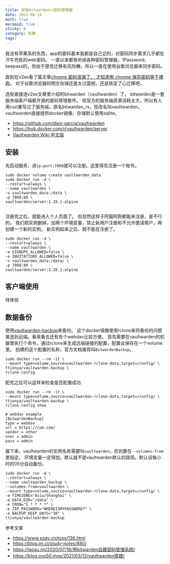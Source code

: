 ```yaml
---
title: 安装bitwardenrs密码管理器
date: 2022-08-24
math: true
mermaid: true
sticky: 0
category: 折腾
tags:
---
```


我没有苹果系的东西，app的密码基本我都是自己记的，对密码同步需求几乎都在汗牛充栋的web密码。
一直以来都有听闻各种密码管理器，1Password、keepass的，但由于感觉迁移有风险~~懒~~，所以一直在使用谷歌浏览器来同步密码。

直到在v2ex看了篇文章[chrome 密码泄漏了， 才知道用 chrome 保存密码等于裸奔](https://www.v2ex.com/t/872745)。
对于谷歌浏览器的明文存储还是太过震撼。还是铁定了心迁移吧。

选型直接选v2ex文章里介绍的bitwarden（vaultwarden）了。
bitwarden是一套服务端客户端都开源的密码管理套件。
但官方的服务端资源消耗太大，所以有人用rust重写过了服务端，原名bitwarden_rs，现改名叫vaultwarden。
vaultwarden直接提供docker镜像，存储默认使用sqlite。

+ https://github.com/dani-garcia/vaultwarden
+ https://hub.docker.com/r/vaultwarden/server
+ [Vaultwarden Wiki 中文版](https://rs.ppgg.in/)

## 安装

先启动服务，进`ip:port:7808`就可以注册。这里得先注册一个账号。

```shell
sudo docker volume create vaultwarden_data
sudo docker run -d \
--restart=always \
--name vaultwarden \
-v vaultwarden_data:/data \
-p 7808:80 \
vaultwarden/server:1.28.1-alpine


```

注册完之后，就能进入个人页面了。
但显然这样子阿猫阿狗都能来注册，是不行的。
我们把实例删掉，加两个环境变量，禁止新用户注册和不允许邀请用户，再创建一个新的实例。
新实例起来之后，就不能在注册了。

```shell
sudo docker run -d \
--restart=always \
--name vaultwarden \
-e SIGNUPS_ALLOWED=false \
-e INVITATIONS_ALLOWED=false \
-v vaultwarden_data:/data/ \
-p 7808:80 \
vaultwarden/server:1.28.1-alpine
```

## 客户端使用

待体验

## 数据备份

使用[vaultwarden-backup](https://github.com/ttionya/vaultwarden-backup/blob/master/README_zh.md)来备份。
这个docker镜像使用rclone来将备份的问题推送到远端。看来看去还有有个webdav比较方便。
首先需要在vaultwarden的机器里执行个命令，通过rclone来生成远端链接的配置，配置会保存在一个volume里。
创建的这个配置的名称，官方文档推荐叫`BitwardenBackup`。

```shell
sudo docker run --rm -it \
--mount type=volume,source=vaultwarden-rclone-data,target=/config/ \
ttionya/vaultwarden-backup \
rclone config
```

配完之后可以这样来检查是否配置成功

```shell
sudo docker run --rm -it \
--mount type=volume,source=vaultwarden-rclone-data,target=/config/ \
ttionya/vaultwarden-backup \
rclone config show

# webdav example
[BitwardenBackup]
type = webdav
url = https://com.com/
vendor = other
user = admin
pass = admin
```

接下来，vaultwarden的实例名称需要叫`vaultwarden`，否则要在`--volumes-from`里指定。
环境变量一定得加，默认就不是vaultwarden默认的路径。默认设每小时的05分自动备份。

```shell
sudo docker run -d \
--restart=always \
--name vaultwarden_backup \
--volumes-from=vaultwarden \
--mount type=volume,source=vaultwarden-rclone-data,target=/config/ \
-e TIMEZONE="Asia/Shanghai" \
-e DATA_DIR="/data" \
-e CRON="5 * * * *" \
-e ZIP_PASSWORD="WHEREISMYPASSWORD?" \
-e BACKUP_KEEP_DAYS="30" \
ttionya/vaultwarden-backup
```

参考文章

+ https://www.psay.cn/toss/136.html
+ https://blog.im.ci/study-notes/880/
+ https://laosu.ml/2020/07/18/用bitwarden自建密码管理系统/
+ https://blog.ous50.moe/2021/03/12/vaultwarden搭建/
